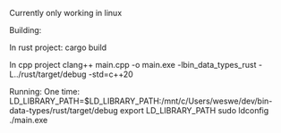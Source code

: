Currently only working in linux

Building:

In rust project:
    cargo build

In cpp project
clang++ main.cpp -o main.exe -lbin_data_types_rust -L../rust/target/debug -std=c++20

Running:
    One time:
        LD_LIBRARY_PATH=$LD_LIBRARY_PATH:/mnt/c/Users/weswe/dev/bin-data-types/rust/target/debug
        export LD_LIBRARY_PATH
        sudo ldconfig
    ./main.exe
